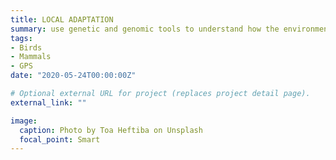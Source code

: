 ```yaml
---
title: LOCAL ADAPTATION 
summary: use genetic and genomic tools to understand how the environment and the landscape affect connectivity among populations.   
tags:
- Birds
- Mammals
- GPS
date: "2020-05-24T00:00:00Z"

# Optional external URL for project (replaces project detail page).
external_link: ""

image:
  caption: Photo by Toa Heftiba on Unsplash
  focal_point: Smart
---
```

